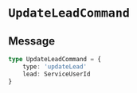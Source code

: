 # `UpdateLeadCommand`

## Message

```ts
type UpdateLeadCommand = {
    type: 'updateLead'
    lead: ServiceUserId
}
```
